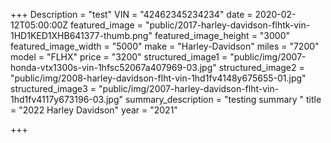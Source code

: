 +++
Description = "test"
VIN = "42462345234234"
date = 2020-02-12T05:00:00Z
featured_image = "public/2017-harley-davidson-flhtk-vin-1HD1KED1XHB641377-thumb.png"
featured_image_height = "3000"
featured_image_width = "5000"
make = "Harley-Davidson"
miles = "7200"
model = "FLHX"
price = "3200"
structured_image1 = "public/img/2007-honda-vtx1300s-vin-1hfsc52067a407969-03.jpg"
structured_image2 = "public/img/2008-harley-davidson-flht-vin-1hd1fv4148y675655-01.jpg"
structured_image3 = "public/img/2007-harley-davidson-flht-vin-1hd1fv4117y673196-03.jpg"
summary_description = "testing summary "
title = "2022 Harley Davidson"
year = "2021"

+++
